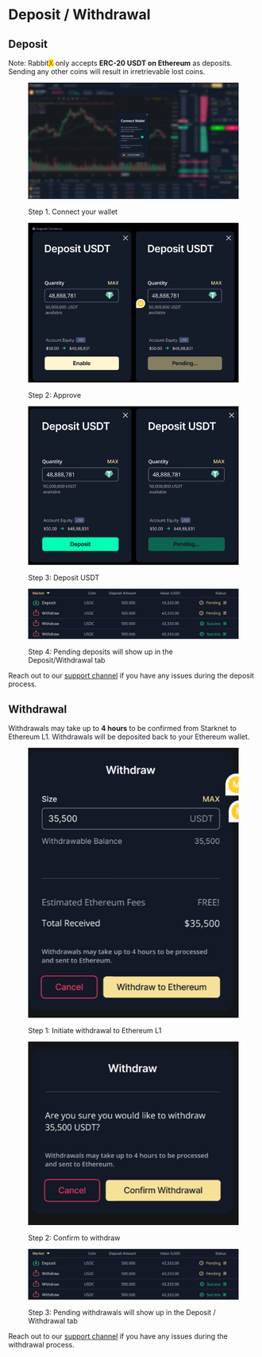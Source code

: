 # Deposit / Withdrawal

## Deposit

Note: Rabbit<mark style="color:red;">X</mark> only accepts **ERC-20 USDT on Ethereum** as deposits. Sending any other coins will result in irretrievable lost coins.

<figure><img src=".gitbook/assets/image (12).png" alt="Connect your wallet"><figcaption><p>Step 1. Connect your wallet</p></figcaption></figure>

<figure><img src=".gitbook/assets/image (10).png" alt=""><figcaption><p>Step 2: Approve</p></figcaption></figure>

<figure><img src=".gitbook/assets/image (4) (1).png" alt=""><figcaption><p>Step 3: Deposit USDT</p></figcaption></figure>

<figure><img src=".gitbook/assets/image (3) (1).png" alt=""><figcaption><p>Step 4: Pending deposits will show up in the Deposit/Withdrawal tab</p></figcaption></figure>

Reach out to our [support channel](https://discord.gg/yFHNDe4KDY) if you have any issues during the deposit process.

## Withdrawal

Withdrawals may take up to **4 hours** to be confirmed from Starknet to Ethereum L1. Withdrawals will be deposited back to your Ethereum wallet.

<figure><img src=".gitbook/assets/image (6).png" alt=""><figcaption><p>Step 1: Initiate withdrawal to Ethereum L1</p></figcaption></figure>

<figure><img src=".gitbook/assets/image (9).png" alt=""><figcaption><p>Step 2: Confirm to withdraw</p></figcaption></figure>

<figure><img src=".gitbook/assets/image (13).png" alt=""><figcaption><p>Step 3: Pending withdrawals will show up in the Deposit / Withdrawal tab</p></figcaption></figure>

Reach out to our [support channel](https://discord.gg/yFHNDe4KDY) if you have any issues during the withdrawal process.

##
